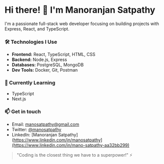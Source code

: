 # Hi there! 👋 I'm Manoranjan Satpathy

I'm a passionate full-stack web developer focusing on building projects with Express, React, and TypeScript.

### 🛠 Technologies I Use

- **Frontend:** React, TypeScript, HTML, CSS
- **Backend:** Node.js, Express
- **Databases:** PostgreSQL, MongoDB
- **Dev Tools:** Docker, Git, Postman

### 🌱 Currently Learning

- TypeScript
- Next.js

### 📫 Get in touch

- Email: manosatpathy@gmail.com
- Twitter: [@manosatpathy](https://twitter.com/manosatpathy)
- LinkedIn: [Manoranjan Satpathy](https://www.linkedin.com/in/manosatpathy](https://www.linkedin.com/in/mano-satpathy-aa32bb299)

> "Coding is the closest thing we have to a superpower!" ⚡️
